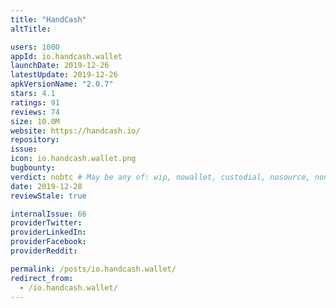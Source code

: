 ```yaml
---
title: "HandCash"
altTitle:

users: 1000
appId: io.handcash.wallet
launchDate: 2019-12-26
latestUpdate: 2019-12-26
apkVersionName: "2.0.7"
stars: 4.1
ratings: 91
reviews: 74
size: 10.0M
website: https://handcash.io/
repository:
issue:
icon: io.handcash.wallet.png
bugbounty:
verdict: nobtc # May be any of: wip, nowallet, custodial, nosource, nonverifiable, verifiable, bounty
date: 2019-12-28
reviewStale: true

internalIssue: 66
providerTwitter:
providerLinkedIn:
providerFacebook:
providerReddit:

permalink: /posts/io.handcash.wallet/
redirect_from:
  - /io.handcash.wallet/
---
```

